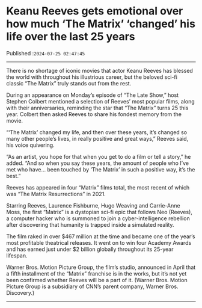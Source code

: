 # Keanu Reeves gets emotional over how much ‘The Matrix’ ‘changed’ his life over the last 25 years

Published :`2024-07-25 02:47:45`

---

There is no shortage of iconic movies that actor Keanu Reeves has blessed the world with throughout his illustrious career, but the beloved sci-fi classic “The Matrix” truly stands out from the rest.

During an appearance on Monday’s episode of “The Late Show,” host Stephen Colbert mentioned a selection of Reeves’ most popular films, along with their anniversaries, reminding the star that “The Matrix” turns 25 this year. Colbert then asked Reeves to share his fondest memory from the movie.

“‘The Matrix’ changed my life, and then over these years, it’s changed so many other people’s lives, in really positive and great ways,” Reeves said, his voice quivering.

“As an artist, you hope for that when you get to do a film or tell a story,” he added. “And so when you say these years, the amount of people who I’ve met who have… been touched by ‘The Matrix’ in such a positive way, it’s the best.”

Reeves has appeared in four “Matrix” films total, the most recent of which was “The Matrix Resurrections” in 2021.

Starring Reeves, Laurence Fishburne, Hugo Weaving and Carrie-Anne Moss, the first “Matrix” is a dystopian sci-fi epic that follows Neo (Reeves), a computer hacker who is summoned to join a cyber-intelligence rebellion after discovering that humanity is trapped inside a simulated reality.

The film raked in over $467 million at the time and became one of the year’s most profitable theatrical releases. It went on to win four Academy Awards and has earned just under $2 billion globally throughout its 25-year lifespan.

Warner Bros. Motion Picture Group, the film’s studio, announced in April that a fifth installment of the “Matrix” franchise is in the works, but it’s not yet been confirmed whether Reeves will be a part of it. (Warner Bros. Motion Picture Group is a subsidiary of CNN’s parent company, Warner Bros. Discovery.)

---

